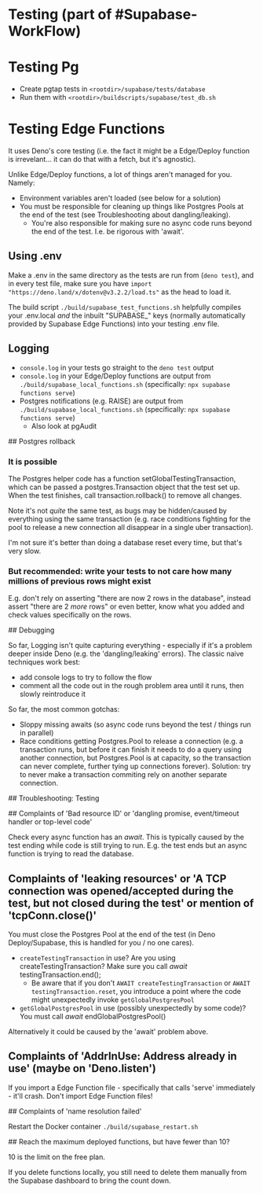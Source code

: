 # Testing (part of #Supabase-WorkFlow)

# Testing Pg 

- Create pgtap tests in `<rootdir>/supabase/tests/database` 
- Run them with `<rootdir>/buildscripts/supabase/test_db.sh`

# Testing Edge Functions

It uses Deno's core testing (i.e. the fact it might be a Edge/Deploy function is irrevelant... it can do that with a fetch, but it's agnostic).

Unlike Edge/Deploy functions, a lot of things aren't managed for you. Namely: 
- Environment variables aren't loaded (see below for a solution)
- You must be responsible for cleaning up things like Postgres Pools at the end of the test (see Troubleshooting about dangling/leaking).
    - You're also responsible for making sure no async code runs beyond the end of the test. I.e. be rigorous with 'await'. 

## Using .env
Make a .env in the same directory as the tests are run from (`deno test`), and in every test file, make sure you have `import "https://deno.land/x/dotenv@v3.2.2/load.ts"` as the head to load it. 

The build script `./build/supabase_test_functions.sh` helpfully compiles your .env.local _and_ the inbuilt "SUPABASE_" keys (normally automatically provided by Supabase Edge Functions) into your testing .env file. 


## Logging
- `console.log` in your tests go straight to the `deno test` output
- `console.log` in your Edge/Deploy functions are output from `./build/supabase_local_functions.sh` (specifically: `npx supabase functions serve`)
- Postgres notifications (e.g. RAISE) are output from `./build/supabase_local_functions.sh` (specifically: `npx supabase functions serve`)
    - Also look at pgAudit 

## Postgres rollback

### It is possible 

The Postgres helper code has a function setGlobalTestingTransaction, which can be passed a postgres.Transaction object that the test set up. 
When the test finishes, call transaction.rollback() to remove all changes. 

Note it's not _quite_ the same test, as bugs may be hidden/caused by everything using the same transaction (e.g. race conditions fighting for the pool to release a new connection all disappear in a single uber transaction). 

I'm not sure it's better than doing a database reset every time, but that's very slow. 

### But recommended: write your tests to not care how many millions of previous rows might exist 

E.g. don't rely on asserting "there are now 2 rows in the database", instead assert "there are 2 _more_ rows" or even better, know what you added and check values specifically on the rows. 

## Debugging

So far, Logging isn't quite capturing everything - especially if it's a problem deeper inside Deno (e.g. the 'dangling/leaking' errors). 
The classic naive techniques work best: 
- add console logs to try to follow the flow 
- comment all the code out in the rough problem area until it runs, then slowly reintroduce it 

So far, the most common gotchas: 
- Sloppy missing awaits (so async code runs beyond the test / things run in parallel)
- Race conditions getting Postgres.Pool to release a connection (e.g. a transaction runs, but before it can finish it needs to do a query using another connection, but Postgres.Pool is at capacity, so the transaction can never complete, further tying up connections forever). Solution: try to never make a transaction commiting rely on another separate connection. 


## Troubleshooting: Testing

## Complaints of 'Bad resource ID' or 'dangling promise, event/timeout handler or top-level code' 

Check every async function has an *await*.
This is typically caused by the test ending while code is still trying to run. 
E.g. the test ends but an async function is trying to read the database. 

## Complaints of 'leaking resources' or 'A TCP connection was opened/accepted during the test, but not closed during the test' or mention of 'tcpConn.close()'

You must close the Postgres Pool at the end of the test (in Deno Deploy/Supabase, this is handled for you / no one cares). 
- `createTestingTransaction` in use? Are you using createTestingTransaction? Make sure you call *await* testingTransaction.end();
    - Be aware that if you don't `AWAIT createTestingTransaction` or `AWAIT testingTransaction.reset`, you introduce a point where the code might unexpectedly invoke `getGlobalPostgresPool`
- `getGlobalPostgresPool` in use (possibly unexpectedly by some code)? You must call *await* endGlobalPostgresPool()


Alternatively it could be caused by the 'await' problem above. 

## Complaints of 'AddrInUse: Address already in use' (maybe on 'Deno.listen')

If you import a Edge Function file - specifically that calls 'serve' immediately - it'll crash. 
Don't import Edge Function files!

## Complaints of 'name resolution failed'

Restart the Docker container
`./build/supabase_restart.sh`

## Reach the maximum deployed functions, but have fewer than 10? 

10 is the limit on the free plan. 

If you delete functions locally, you still need to delete them manually from the Supabase dashboard to bring the count down. 